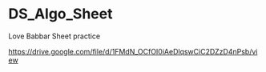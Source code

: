 # DS_Algo_Sheet
Love Babbar Sheet practice

https://drive.google.com/file/d/1FMdN_OCfOI0iAeDlqswCiC2DZzD4nPsb/view
